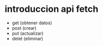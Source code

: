 # introduccion api fetch

- get (obtener datos)
- post (crear)
- put (actualizar)
- delet (eliminar)
